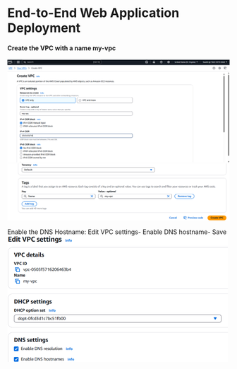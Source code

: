 # End-to-End Web Application Deployment
#### Create the VPC with a name my-vpc
![img.png](img.png)
![img_1.png](img_1.png)

Enable the DNS Hostname:
Edit VPC settings- Enable DNS hostname- Save
![img_3.png](img_3.png)


